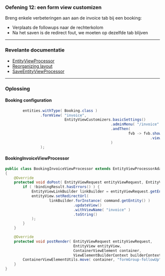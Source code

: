 ### Oefening 12: een form view customizen

Breng enkele verbeteringen aan aan de invoice tab bij een booking:

* Verplaats de followups naar de rechterkolom
* Na het saven is de redirect fout, we moeten op dezelfde tab blijven
  
----

### Revelante documentatie

* [EntityViewProcessor](https://across-docs.foreach.be/across-site/production/entity-module/3.2.0/building-views/index.html#_dispatchingentityviewfactory_and_entityviewprocessor)
* [Reorganizing layout](https://across-docs.foreach.be/across-site/production/entity-module/3.2.0/customizing-entities/entity-views.html#_entityviewprocessor)
* [SaveEntityViewProcessor](https://across-docs.foreach.be/across-site/production/entity-module/3.2.0/services-and-components/default-entityviewprocessors.html)

----

### Oplossing

#### Booking configuration

```java
		entities.withType( Booking.class )
		        .formView( "invoice",
		                   EntityViewCustomizers.basicSettings()
		                                        .adminMenu( "/invoice" )
		                                        .andThen(
				                                        fvb -> fvb.showProperties( "invoice.*", "followUp" )
				                                                  .viewProcessor( new BookingInvoiceViewProcessor() )
		                                        )
		        );
```

#### BookingInvoiceViewProcessor
```java
public class BookingInvoiceViewProcessor extends EntityViewProcessorAdapter
{
	@Override
	protected void doPost( EntityViewRequest entityViewRequest, EntityView entityView, EntityViewCommand command, BindingResult bindingResult ) {
		if ( !bindingResult.hasErrors() ) {
			EntityViewLinkBuilder linkBuilder = entityViewRequest.getEntityViewContext().getLinkBuilder();
			entityView.setRedirectUrl(
					linkBuilder.forInstance( command.getEntity() )
					           .updateView()
					           .withViewName( "invoice" )
					           .toString()
			);
		}
	}

	@Override
	protected void postRender( EntityViewRequest entityViewRequest,
	                           EntityView entityView,
	                           ContainerViewElement container,
	                           ViewElementBuilderContext builderContext ) {
		ContainerViewElementUtils.move( container, "formGroup-followUp", SingleEntityFormViewProcessor.RIGHT_COLUMN );
	}
}
```